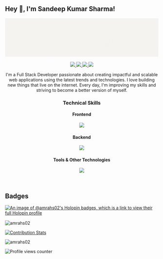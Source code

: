 ## Hey 👋, I'm Sandeep Kumar Sharma!  
  
![Sandeep Kumar Sharma](https://github.com/amrahs02/amrahs02/blob/main/Colorful%20Minimalist%20Personal%20LinkedIn%20Banner.gif)

<p align="center"> 
  <a href="https://twitter.com/amrahs02">
    <img src="https://img.shields.io/badge/Twitter-465149?style=for-the-badge"/>
  </a>
  
  <a href="https://amrahs.vercel.app">
    <img src="https://img.shields.io/badge/Portfolio-465149?style=for-the-badge"/>
  </a>
  
  <a href="https://www.linkedin.com/in/sandeepsharma2183">
    <img src="https://img.shields.io/badge/LinkedIn-465149?style=for-the-badge"/>
  </a>
  
  <a href="mailto:sandeepsharma2183@gmail.com">
    <img src="https://img.shields.io/badge/Email-465149?style=for-the-badge"/>
  </a>
</p>

<p align="center"> I'm a Full Stack Developer passionate about creating impactful and scalable web applications using the latest trends and technologies. I love building new things that live on the internet. Every day, I'm improving my skills and striving to become a better version of myself.</p>

### <p align="center">Technical Skills</p>

####  <p align="center">Frontend</p>
<p align="center">
  <a href="https://amrahs02.github.io/portfolio_modified">
    <img src="https://skillicons.dev/icons?i=js,react,html,css,redux,next,tailwind,bootstrap,materialui,figma" />
  </a>
</p>

#### <p align="center">Backend </p>
<p align="center">
  <a href="https://amrahs02.github.io/portfolio_modified">
    <img src="https://skillicons.dev/icons?i=nodejs,express,mongodb,mysql,firebase" />
  </a>
</p>

####  <p align="center">Tools & Other Technologies</p>
<p align="center">
  <a href="https://amrahs02.github.io/portfolio_modified">
    <img src="https://skillicons.dev/icons?i=git,github,vercel,vscode,linux,postman,webpack,docker,babel,typescript,c,cpp,arduino" />
  </a>
</p>
<br/>  

## Badges
[![An image of @amrahs02's Holopin badges, which is a link to view their full Holopin profile](https://holopin.me/amrahs02)](https://holopin.io/@amrahs02)

<img align="center" src="https://github-readme-streak-stats.herokuapp.com/?user=amrahs02&" alt="amrahs02" />

[![Contribution Stats](https://github-contribution-stats.vercel.app/api/?username=amrahs02)](https://github.com/amrahs02/github-contribution-stats/)

<img align="left" src="https://github-readme-stats.vercel.app/api/top-langs?username=amrahs02&show_icons=true&locale=en&layout=compact" alt="amrahs02" />

<br/>  

![Profile views counter](https://komarev.com/ghpvc/?username=amrahs02&&style=flat-square)
